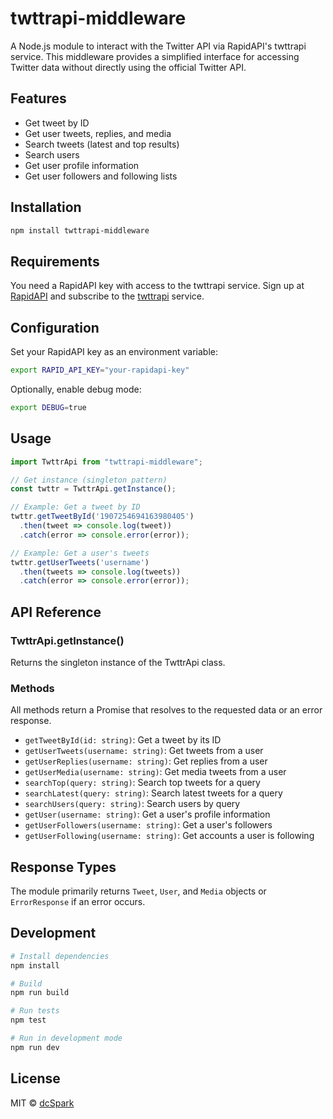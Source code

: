 # twttrapi-middleware

A Node.js module to interact with the Twitter API via RapidAPI's twttrapi service. This middleware provides a simplified interface for accessing Twitter data without directly using the official Twitter API.

## Features

- Get tweet by ID
- Get user tweets, replies, and media
- Search tweets (latest and top results)
- Search users
- Get user profile information
- Get user followers and following lists

## Installation

```bash
npm install twttrapi-middleware
```

## Requirements

You need a RapidAPI key with access to the twttrapi service. Sign up at [RapidAPI](https://rapidapi.com) and subscribe to the [twttrapi](https://rapidapi.com/twttrapi/api/twttrapi) service.

## Configuration

Set your RapidAPI key as an environment variable:

```bash
export RAPID_API_KEY="your-rapidapi-key"
```

Optionally, enable debug mode:

```bash
export DEBUG=true
```

## Usage

```typescript
import TwttrApi from "twttrapi-middleware";

// Get instance (singleton pattern)
const twttr = TwttrApi.getInstance();

// Example: Get a tweet by ID
twttr.getTweetById('1907254694163980405')
  .then(tweet => console.log(tweet))
  .catch(error => console.error(error));

// Example: Get a user's tweets
twttr.getUserTweets('username')
  .then(tweets => console.log(tweets))
  .catch(error => console.error(error));
```

## API Reference

### TwttrApi.getInstance()

Returns the singleton instance of the TwttrApi class.

### Methods

All methods return a Promise that resolves to the requested data or an error response.

- `getTweetById(id: string)`: Get a tweet by its ID
- `getUserTweets(username: string)`: Get tweets from a user
- `getUserReplies(username: string)`: Get replies from a user
- `getUserMedia(username: string)`: Get media tweets from a user
- `searchTop(query: string)`: Search top tweets for a query
- `searchLatest(query: string)`: Search latest tweets for a query
- `searchUsers(query: string)`: Search users by query
- `getUser(username: string)`: Get a user's profile information
- `getUserFollowers(username: string)`: Get a user's followers
- `getUserFollowing(username: string)`: Get accounts a user is following

## Response Types

The module primarily returns `Tweet`, `User`, and `Media` objects or `ErrorResponse` if an error occurs.

## Development

```bash
# Install dependencies
npm install

# Build
npm run build

# Run tests
npm test

# Run in development mode
npm run dev
```

## License

MIT © [dcSpark](https://dcspark.io)
